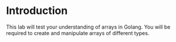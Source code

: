 # Introduction

This lab will test your understanding of arrays in Golang. You will be required to create and manipulate arrays of different types.
